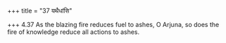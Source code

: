 +++
title = "37 यथैधांसि"

+++
4.37 As the blazing fire reduces fuel to ashes, O Arjuna, so does the
fire of knowledge reduce all actions to ashes.
